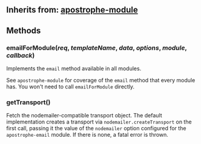## Inherits from: [apostrophe-module](../apostrophe-module/README.md)

## Methods
### emailForModule(*req*, *templateName*, *data*, *options*, *module*, *callback*)
Implements the `email` method available in all modules.

See `apostrophe-module` for coverage of the `email` method that
every module has. You won't need to call `emailForModule` directly.
### getTransport()
Fetch the nodemailer-compatible transport object. The default
implementation creates a transport via `nodemailer.createTransport`
on the first call, passing it the value of the `nodemailer` option
configured for the `apostrophe-email` module. If there is none,
a fatal error is thrown.

